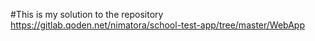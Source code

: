 #This is my solution to the repository https://gitlab.qoden.net/nimatora/school-test-app/tree/master/WebApp
